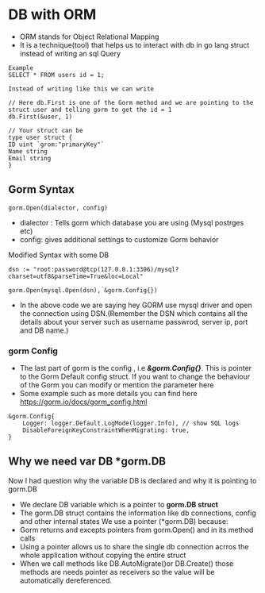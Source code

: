 # DB with ORM
- ORM stands for Object Relational Mapping
- It is a technique(tool) that helps us to interact with db in go lang struct instead of writing an sql Query
```
Example
SELECT * FROM users id = 1;

Instead of writing like this we can write

// Here db.First is one of the Gorm method and we are pointing to the struct user and telling gorm to get the id = 1
db.First(&user, 1) 

// Your struct can be 
type user struct {
ID uint `grom:"primaryKey"`
Name string
Email string
}
```

## Gorm Syntax
```
gorm.Open(dialector, config)
```
- dialector : Tells gorm which database you are using (Mysql postrges etc)
- config: gives additional settings to customize Gorm behavior

Modified Syntax with some DB
```
dsn := "root:password@tcp(127.0.0.1:3306)/mysql?charset=utf8&parseTime=True&loc=Local"

gorm.Open(mysql.Open(dsn), &gorm.Config{})
```
- In the above code we are saying hey GORM use mysql driver and open the connection using DSN.(Remember the DSN which contains all the details about your server such as username passwrod, server ip, port and DB name.)

### gorm Config
- The last part of gorm is the config , i.e ***&gorm.Config{}***. This is pointer to the Gorm Default config struct. If you want to change the behaviour of the Gorm you can modify or mention the parameter here
- Some example such as more details you can find here https://gorm.io/docs/gorm_config.html
```
&gorm.Config{
    Logger: logger.Default.LogMode(logger.Info), // show SQL logs
    DisableForeignKeyConstraintWhenMigrating: true,
}
```

## Why we need var DB *gorm.DB
Now I had question why the variable DB is declared and why it is pointing to gorm.DB

- We declare DB variable which is a pointer to **gorm.DB struct**
- The gorm.DB struct contains the information like db connections, config and other internal states
We use a pointer (*gorm.DB) because:
- Gorm returns and excepts pointers from gorm.Open() and in its method calls
- Using a pointer allows us to share the single db connection acrros the whole application without copying the entire struct
- When we call methods like DB.AutoMigrate()or DB.Create() those methods are needs pointer as receivers so the value will be automatically dereferenced. 
